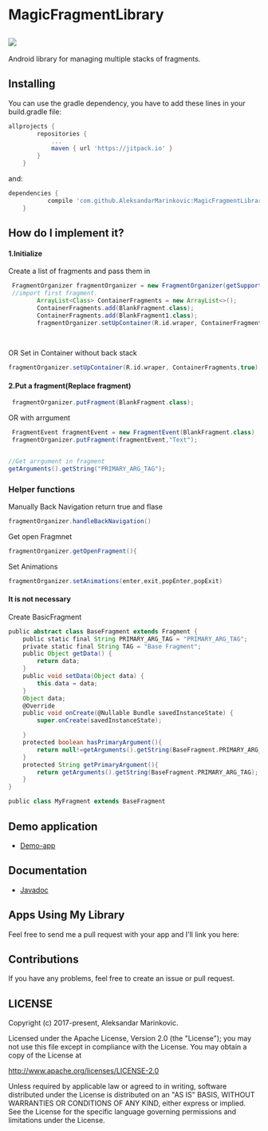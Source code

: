 # MagicFragmentLibrary
[![](https://jitpack.io/v/AleksandarMarinkovic/MagicFragmentLibrary.svg)](https://jitpack.io/#AleksandarMarinkovic/MagicFragmentLibrary)
--------
Android library for managing multiple stacks of fragments. 

Installing
--------

You can use the gradle dependency, you have to add these lines in your build.gradle file:

```groovy
allprojects {
		repositories {
			...
			maven { url 'https://jitpack.io' }
		}
	}
```
and:
```groovy
dependencies {
	       compile 'com.github.AleksandarMarinkovic:MagicFragmentLibrary:1.1'
	}
```
## How do I implement it?

#### 1.Initialize 
Create a list of fragments and pass them in
```groovy
 FragmentOrganizer fragmentOrganizer = new FragmentOrganizer(getSupportFragmentManager(), BlankFragment.class);
 //import first fragment.
        ArrayList<Class> ContainerFragments = new ArrayList<>();
        ContainerFragments.add(BlankFragment.class);
        ContainerFragments.add(BlankFragment1.class);
        fragmentOrganizer.setUpContainer(R.id.wraper, ContainerFragments);
	
	
```
OR Set in Container without back stack
```groovy 
fragmentOrganizer.setUpContainer(R.id.wraper, ContainerFragments,true);
```
#### 2.Put a fragment(Replace fragment)
```groovy
 fragmentOrganizer.putFragment(BlankFragment.class);
```
OR with arrgument
```groovy
 FragmentEvent fragmentEvent = new FragmentEvent(BlankFragment.class)
 fragmentOrganizer.putFragment(fragmentEvent,"Text");


//Get arrgument in fragment 
getArguments().getString("PRIMARY_ARG_TAG");

```

### Helper functions

Manually Back Navigation 
return true and flase
```groovy
fragmentOrganizer.handleBackNavigation()  
```
Get open Fragmnet
```groovy
fragmentOrganizer.getOpenFragment(){
```  
Set Animations 
```groovy
fragmentOrganizer.setAnimations(enter,exit,popEnter,popExit)
```
#### It is not necessary 
Create BasicFragment
```groovy
public abstract class BaseFragment extends Fragment {
    public static final String PRIMARY_ARG_TAG = "PRIMARY_ARG_TAG";
    private static final String TAG = "Base Fragment";
    public Object getData() {
        return data;
    }
    public void setData(Object data) {
        this.data = data;
    }
    Object data;
    @Override
    public void onCreate(@Nullable Bundle savedInstanceState) {
        super.onCreate(savedInstanceState);

    }
    protected boolean hasPrimaryArgument(){
        return null!=getArguments().getString(BaseFragment.PRIMARY_ARG_TAG);
    }
    protected String getPrimaryArgument(){
        return getArguments().getString(BaseFragment.PRIMARY_ARG_TAG);
    }
}
```
```groovy
public class MyFragment extends BaseFragment
```

## Demo application
-  [Demo-app](https://github.com/AleksandarMarinkovic/MagicFragmentLibrary/tree/master/DemoProject)

## Documentation

- [Javadoc](https://aleksandarmarinkovic.github.io/MagicFragmentLibraryDoc/)

## Apps Using My Library
Feel free to send me a pull request with your app and I'll link you here:

## Contributions
If you have any problems, feel free to create an issue or pull request.
## LICENSE

Copyright (c) 2017-present, Aleksandar Marinkovic.

Licensed under the Apache License, Version 2.0 (the "License");
you may not use this file except in compliance with the License.
You may obtain a copy of the License at

<http://www.apache.org/licenses/LICENSE-2.0>

Unless required by applicable law or agreed to in writing, software
distributed under the License is distributed on an "AS IS" BASIS,
WITHOUT WARRANTIES OR CONDITIONS OF ANY KIND, either express or implied.
See the License for the specific language governing permissions and
limitations under the License.
